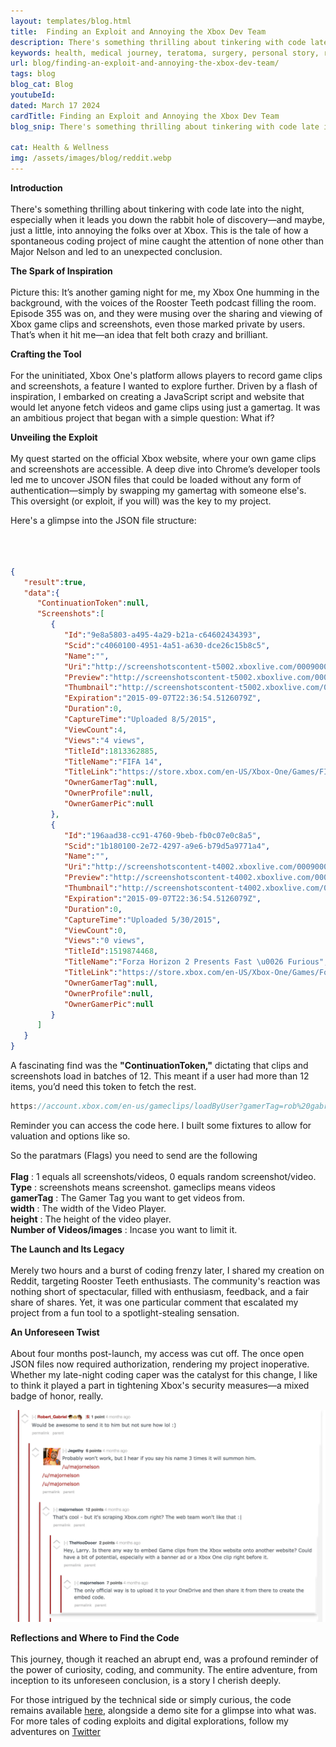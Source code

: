 ```yaml
---
layout: templates/blog.html
title:  Finding an Exploit and Annoying the Xbox Dev Team
description: There's something thrilling about tinkering with code late into the night, especially when it leads you down the rabbit hole of discovery—and maybe, just a little, into annoying the folks over at Xbox. This is the tale of how a spontaneous coding project of mine caught the attention of none other than Major Nelson and led to an unexpected conclusion.
keywords: health, medical journey, teratoma, surgery, personal story, resilience, support, emotional health, recovery, rare conditions, Dr. Bryan Wilkins, patient experience
url: blog/finding-an-exploit-and-annoying-the-xbox-dev-team/
tags: blog
blog_cat: Blog
youtubeId: 
dated: March 17 2024
cardTitle: Finding an Exploit and Annoying the Xbox Dev Team
blog_snip: There's something thrilling about tinkering with code late into the night, especially when it leads you down the rabbit hole of discovery—and maybe, just a little, into annoying the folks over at Xbox. This is the tale of how a spontaneous coding project of mine caught the attention of none other than Major Nelson and led to an unexpected conclusion.

cat: Health & Wellness
img: /assets/images/blog/reddit.webp
---
```







<p class="mt-8 mb-8 text-xl">
<b>Introduction</b>
<br><br>
There's something thrilling about tinkering with code late into the night, especially when it leads you down the rabbit hole of discovery—and maybe, just a little, into annoying the folks over at Xbox. This is the tale of how a spontaneous coding project of mine caught the attention of none other than Major Nelson and led to an unexpected conclusion.
</p>
<p class="mt-8 mb-8 text-xl">
<b>The Spark of Inspiration</b>
<br><br>
Picture this: It’s another gaming night for me, my Xbox One humming in the background, with the voices of the Rooster Teeth podcast filling the room. Episode 355 was on, and they were musing over the sharing and viewing of Xbox game clips and screenshots, even those marked private by users. That’s when it hit me—an idea that felt both crazy and brilliant.
</p>
<p class="mt-8 mb-8 text-xl">
<b>Crafting the Tool</b>
<br><br>
For the uninitiated, Xbox One's platform allows players to record game clips and screenshots, a feature I wanted to explore further. Driven by a flash of inspiration, I embarked on creating a JavaScript script and website that would let anyone fetch videos and game clips using just a gamertag. It was an ambitious project that began with a simple question: What if?
</p>
<p class="mt-8 mb-8 text-xl">
<b>Unveiling the Exploit</b>
<br><br>
My quest started on the official Xbox website, where your own game clips and screenshots are accessible. A deep dive into Chrome’s developer tools led me to uncover JSON files that could be loaded without any form of authentication—simply by swapping my gamertag with someone else's. This oversight (or exploit, if you will) was the key to my project.

Here's a glimpse into the JSON file structure: 
<br><br>

</p>


```json


{  
   "result":true,
   "data":{  
      "ContinuationToken":null,
      "Screenshots":[  
         {  
            "Id":"9e8a5803-a495-4a29-b21a-c64602434393",
            "Scid":"c4060100-4951-4a51-a630-dce26c15b8c5",
            "Name":"",
            "Uri":"http://screenshotscontent-t5002.xboxlive.com/000900000284f400-9e8a5803-a495-4a29-b21a-c64602434393/Screenshot-Original.png?sv=2014-02-14\u0026sr=c\u0026sig=K8Tn%2FgFZeSH8hi6porRPNC18RXkIIfveQoKa00D6zp4%3D\u0026st=2015-09-07T21%3A31%3A54Z\u0026se=2015-09-07T22%3A36%3A54Z\u0026sp=r\u0026__gda__=1441665414_1a6bf18ae80dc665c7f877f53f10d049",
            "Preview":"http://screenshotscontent-t5002.xboxlive.com/000900000284f400-9e8a5803-a495-4a29-b21a-c64602434393/Thumbnail_Large.PNG",
            "Thumbnail":"http://screenshotscontent-t5002.xboxlive.com/000900000284f400-9e8a5803-a495-4a29-b21a-c64602434393/Thumbnail_Small.PNG",
            "Expiration":"2015-09-07T22:36:54.5126079Z",
            "Duration":0,
            "CaptureTime":"Uploaded 8/5/2015",
            "ViewCount":4,
            "Views":"4 views",
            "TitleId":1813362885,
            "TitleName":"FIFA 14",
            "TitleLink":"https://store.xbox.com/en-US/Xbox-One/Games/FIFA-14/f04f7029-01ea-4d65-988b-56f583fb7f6c",
            "OwnerGamerTag":null,
            "OwnerProfile":null,
            "OwnerGamerPic":null
         },
         {  
            "Id":"196aad38-cc91-4760-9beb-fb0c07e0c8a5",
            "Scid":"1b180100-2e72-4297-a9e6-b79d5a9771a4",
            "Name":"",
            "Uri":"http://screenshotscontent-t4002.xboxlive.com/000900000284f400-196aad38-cc91-4760-9beb-fb0c07e0c8a5/Screenshot-Original.png?sv=2014-02-14\u0026sr=c\u0026sig=s9dqA1I%2Bdjv1oTxM%2FmX%2B0tYj8RD2eysCWgp1XAQ6xA4%3D\u0026st=2015-09-07T21%3A31%3A54Z\u0026se=2015-09-07T22%3A36%3A54Z\u0026sp=r\u0026__gda__=1441665414_379050eaf43b062e85d9af7811df2300",
            "Preview":"http://screenshotscontent-t4002.xboxlive.com/000900000284f400-196aad38-cc91-4760-9beb-fb0c07e0c8a5/Thumbnail_Large.PNG",
            "Thumbnail":"http://screenshotscontent-t4002.xboxlive.com/000900000284f400-196aad38-cc91-4760-9beb-fb0c07e0c8a5/Thumbnail_Small.PNG",
            "Expiration":"2015-09-07T22:36:54.5126079Z",
            "Duration":0,
            "CaptureTime":"Uploaded 5/30/2015",
            "ViewCount":0,
            "Views":"0 views",
            "TitleId":1519874468,
            "TitleName":"Forza Horizon 2 Presents Fast \u0026 Furious",
            "TitleLink":"https://store.xbox.com/en-US/Xbox-One/Games/Forza-Horizon-2-Presents-Fast-Furious/aaae1849-53dc-453f-8b38-27955610925d",
            "OwnerGamerTag":null,
            "OwnerProfile":null,
            "OwnerGamerPic":null
         }
      ]
   }
}

```

<p class="mt-8 mb-8 text-xl">
A fascinating find was the <b>"ContinuationToken,"</b> dictating that clips and screenshots load in batches of 12. This meant if a user had more than 12 items, you’d need this token to fetch the rest.
</p>

```js
https://account.xbox.com/en-us/gameclips/loadByUser?gamerTag=rob%20gabriel&ContinuationToken=token
```


<p class="mt-8 mb-8 text-xl">
Reminder you can access the code here. I built some fixtures to allow for valuation and options like so.
</p>

<p class="mt-8 mb-8 text-xl">
So the paratmars (Flags) you need to send are the following
<br><br>
<b>Flag</b> : 1 equals all screenshots/videos, 0 equals random screenshot/video.
<br>
<b>Type</b> : screenshots means screenshot. gameclips means videos
<br>
<b>gamerTag</b>  : The Gamer Tag you want to get videos from.
<br>
<b>width</b>  : The width of the Video Player.
<br>
<b>height</b>  : The height of the video player.
<br>
<b>Number of Videos/images</b>  : Incase you want to limit it.

</p>


<p class="mt-8 mb-8 text-xl">
<b>The Launch and Its Legacy</b>
<br><br>
Merely two hours and a burst of coding frenzy later, I shared my creation on Reddit, targeting Rooster Teeth enthusiasts. The community's reaction was nothing short of spectacular, filled with enthusiasm, feedback, and a fair share of shares. Yet, it was one particular comment that escalated my project from a fun tool to a spotlight-stealing sensation.
</p>
<p class="mt-8 mb-8 text-xl">
<b>An Unforeseen Twist</b>
<br><br>
About four months post-launch, my access was cut off. The once open JSON files now required authorization, rendering my project inoperative. Whether my late-night coding caper was the catalyst for this change, I like to think it played a part in tightening Xbox's security measures—a mixed badge of honor, really.
</p>


<img src="/assets/images/blog/reddit.webp" class="mt-8 mb-8 text-xl" alt="What's in my bag">


<p class="mt-8 mb-8 text-xl">
<b>Reflections and Where to Find the Code</b>
<br><br>
This journey, though it reached an abrupt end, was a profound reminder of the power of curiosity, coding, and community. The entire adventure, from inception to its unforeseen conclusion, is a story I cherish deeply.
</p>


<p class="mt-8 mb-8 text-xl">
For those intrigued by the technical side or simply curious, the code remains available <a class="decoration-pink-500 underline hover:underline hover:text-gray-900 hover:decoration-wavy hover:decoration-blue-500 decoration-wavy " href="https://github.com/RobertJGabriel/xbox-dvr/blob/master/assets/js/xboxonemedia.js">here</a>, alongside a demo site for a glimpse into what was. For more tales of coding exploits and digital explorations, follow my adventures on <a class="decoration-pink-500 underline hover:underline hover:text-gray-900 hover:decoration-wavy hover:decoration-blue-500 decoration-wavy "href="https://www.twitter.com/robertjgabriel"
      >Twitter</a
    >

</p>